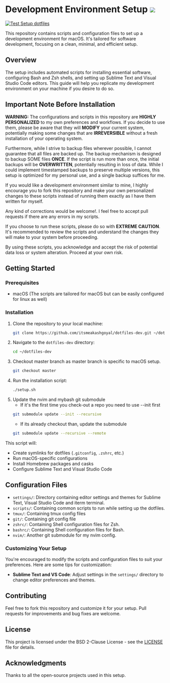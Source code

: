 # Development Environment Setup [![](https://img.shields.io/badge/Quality-A%2B-brightgreen.svg)](https://img.shields.io/badge/Quality-A%2B-brightgreen.svg)

[![Test Setup dotfiles](https://github.com/itsmeakashgoyal/dotfiles-dev/actions/workflows/build_and_test.yml/badge.svg)](https://github.com/itsmeakashgoyal/dotfiles-dev/actions/workflows/build_and_test.yml)

This repository contains scripts and configuration files to set up a development environment for macOS. It's tailored for software development, focusing on a clean, minimal, and efficient setup.

## Overview

The setup includes automated scripts for installing essential software, configuring Bash and Zsh shells, and setting up Sublime Text and Visual Studio Code editors. This guide will help you replicate my development environment on your machine if you desire to do so.

## Important Note Before Installation

**WARNING:** The configurations and scripts in this repository are **HIGHLY PERSONALIZED** to my own preferences and workflows. If you decide to use them, please be aware that they will **MODIFY** your current system, potentially making some changes that are **IRREVERSIBLE** without a fresh installation of your operating system.

Furthermore, while I strive to backup files wherever possible, I cannot guarantee that all files are backed up. The backup mechanism is designed to backup SOME files **ONCE**. If the script is run more than once, the initial backups will be **OVERWRITTEN**, potentially resulting in loss of data. While I could implement timestamped backups to preserve multiple versions, this setup is optimized for my personal use, and a single backup suffices for me.

If you would like a development environment similar to mine, I highly encourage you to fork this repository and make your own personalized changes to these scripts instead of running them exactly as I have them written for myself.

Any kind of corrections would be welcome!. I feel free to accept pull requests if there are any errors in my scripts.

If you choose to run these scripts, please do so with **EXTREME CAUTION**. It's recommended to review the scripts and understand the changes they will make to your system before proceeding.

By using these scripts, you acknowledge and accept the risk of potential data loss or system alteration. Proceed at your own risk.

## Getting Started

### Prerequisites

- macOS (The scripts are tailored for macOS but can be easily configured for linux as well)

### Installation

1. Clone the repository to your local machine:
   ```sh
   git clone https://github.com/itsmeakashgoyal/dotfiles-dev.git ~/dotfiles-dev
   ```
2. Navigate to the `dotfiles-dev` directory:
   ```sh
   cd ~/dotfiles-dev
   ```
3. Checkout master branch as master branch is specific to macOS setup.
    ```sh
    git checkout master
    ```
4. Run the installation script:
   ```sh
   ./setup.sh
   ```
5. Update the nvim and mybash git submodule
   - If it's the first time you check-out a repo you need to use --init first
    ```sh
    git submodule update --init --recursive
    ```
   - If its already checkout than, update the submodule
    ```sh
    git submodule update --recursive --remote
    ```

This script will:

- Create symlinks for dotfiles (`.gitconfig`, `.zshrc`, etc.)
- Run macOS-specific configurations
- Install Homebrew packages and casks
- Configure Sublime Text and Visual Studio Code

## Configuration Files

- `settings/`: Directory containing editor settings and themes for Sublime Text, Visual Studio Code and iterm terminal.
- `scripts/`: Containing common scripts to run while setting up the dotfiles.
- `tmux/`: Containing tmux config files
- `git/`: Containing git config file
- `zshrc/`: Containing Shell configuration files for Zsh.
- `bashrc/`: Containing Shell configuration files for Bash.
- `nvim/`: Another git submodule for my nvim config.

### Customizing Your Setup

You're encouraged to modify the scripts and configuration files to suit your preferences. Here are some tips for customization:

- **Sublime Text and VS Code**: Adjust settings in the `settings/` directory to change editor preferences and themes.

## Contributing

Feel free to fork this repository and customize it for your setup. Pull requests for improvements and bug fixes are welcome.

## License

This project is licensed under the BSD 2-Clause License - see the [LICENSE](LICENSE) file for details.

## Acknowledgments

Thanks to all the open-source projects used in this setup.
